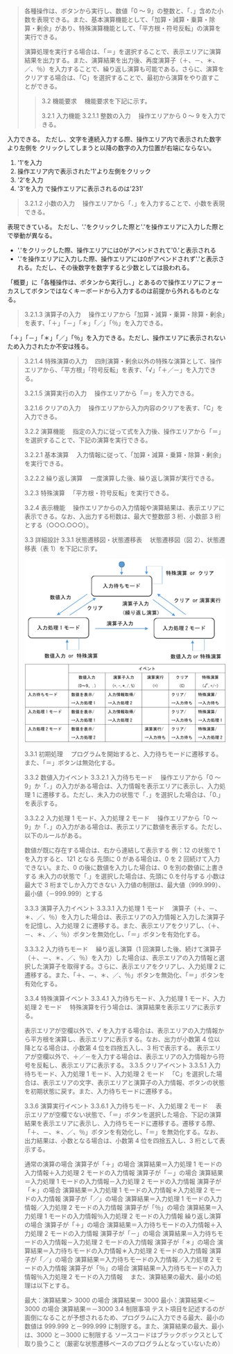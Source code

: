>各種操作は、ボタンから実行し、数値「0 ～ 9」の整数と、「．」含めた小数を表現できる。また、基本演算機能として、「加算・減算・乗算・除算・剰余」があり、特殊演算機能として、「平方根・符号反転」の演算を実行できる。
>
>演算処理を実行する場合は、「＝」を選択することで、表示エリアに演算結果を出力する。また、演算結果を出力後、再度演算子（＋、－、＊、／、％）を入力することで、繰り返し演算も可能である。さらに、演算をクリアする場合は、「C」を選択することで、最初から演算をやり直すことができる。
>>3.2 機能要求
>>　機能要求を下記に示す。
>>
>>3.2.1 入力機能
>>3.2.1.1 整数の入力
>>　操作エリアから 0 ～ 9 を入力できる。

入力できる。
ただし、文字を連続入力する際、操作エリア内で表示された数字より左側を
クリックしてしまうと以降の数字の入力位置が右端にならない。
1. '1'を入力
2. 操作エリア内で表示された'1'より左側をクリック
3. '2'を入力
4. '3'を入力
で操作エリアに表示されるのは'231'

>3.2.1.2 小数の入力
>　操作エリアから「．」を入力することで、小数を表現できる。

表現できている。
ただし、'.'をクリックした際と'.'を操作エリアに入力した際とで挙動が異なる。

- '.'をクリックした際、操作エリアには0がアペンドされて'0.'と表示される
- '.'を操作エリアに入力した際、操作エリアには0がアペンドされず'.'と表示される。ただし、その後数字を数字すると少数としては扱われる。

「概要」に「各種操作は、ボタンから実行し、」とあるので操作エリアにフォーカスしてボタンではなくキーボードから入力するのは前提から外れるものとなる。

>3.2.1.3 演算子の入力
>　操作エリアから「加算・減算・乗算・除算・剰余」を表す、「＋」「－」「＊」「／」「％」を入力できる。
>

「＋」「－」「＊」「／」「％」を入力できる。ただし、操作エリアに表示されないため入力されたか不安は残る。


>3.2.1.4 特殊演算の入力
>　四則演算・剰余以外の特殊な演算として、操作エリアから、「平方根」「符号反転」を表す、「√」「＋／－」を入力できる。
>
>3.2.1.5 演算実行の入力
>　操作エリアから「＝」を入力できる。
>
>3.2.1.6 クリアの入力
>　操作エリアから入力内容のクリアを表す、「C」を入力できる。
>
>3.2.2 演算機能
>　指定の入力に従って式を入力後、操作エリアから「＝」を選択することで、下記の演算を実行できる。
>
>3.2.2.1 基本演算
>　入力情報に従って、「加算・減算・乗算・除算・剰余」を実行できる。
>
>3.2.2.2 繰り返し演算
>　一度演算した後、繰り返し演算が実行できる。
>
>3.2.3 特殊演算
>　「平方根・符号反転」を実行できる。
>
>3.2.4 表示機能
>　操作エリアからの入力情報や演算結果は、表示エリアに表示できる。なお、入出力する桁数は、最大で整数部 3 桁、小数部 3 桁とする（○○○.○○○）。
>
>3.3 詳細設計
>3.3.1 状態遷移図・状態遷移表
>　状態遷移図（図 2）、状態遷移表（表 1）を下記に示す。
>
>![状態遷移図](./状態遷移図.jpg)
>![状態遷移表](./状態遷移表.jpg)
>
>3.3.1 初期処理
>　プログラムを開始すると、入力待ちモードに遷移する。また、「＝」ボタンは無効化する。
>
>3.3.2 数値入力イベント
>3.3.2.1 入力待ちモード
>　操作エリアから「0 ～ 9」か「．」の入力がある場合は、入力情報を表示エリアに表示し、入力処理 1 に遷移する。ただし、未入力の状態で「．」を選択した場合は、「0.」を表示する。
>
>3.3.2.2 入力処理 1 モード、入力処理 2 モード
>　操作エリアから「0 ～ 9」か「．」の入力がある場合は、表示エリアに数値を表示する。ただし、以下のルールがある。
>
>数値が既に存在する場合は、右から連結して表示する
>例：12 の状態で 1 を入力すると、121 となる
>先頭に 0 がある場合は、0 を 2 回続けて入力できない。また、0 の後に数値を入力した場合は、0 を別の数値に上書きする
>未入力の状態で「.」を選択した場合は、先頭に 0.を付与する
>小数は最大で 3 桁までしか入力できない
>入力値の制限は、最大値（999.999）、最小値（－999.999）とする
>
>3.3.3 演算子入力イベント
>3.3.3.1 入力処理 1 モード
>　演算子（＋、－、＊、／、％）を入力した場合は、表示エリアの入力情報と入力した演算子を記憶し、入力処理 2 に遷移する。また、表示エリアをクリアし、（＋、－、＊、／、％）ボタンを無効化し、「＝」ボタンを有効化する。
>
>3.3.3.2 入力待ちモード
>　繰り返し演算（1 回演算した後、続けて演算子（＋、－、＊、／、％）を入力）した場合は、表示エリアの入力情報と選択した演算子を取得する。さらに、表示エリアをクリアし、入力処理 2 に遷移する。また、「＋、－、＊、／、％」ボタンを無効化、「＝」ボタンを有効化する。
>
>3.3.4 特殊演算イベント
>3.3.4.1 入力待ちモード、入力処理 1 モード、入力処理 2 モード
>　特殊演算を行う場合は、演算結果を表示エリアに表示する。
>
>表示エリアが空欄以外で、√ を入力する場合は、表示エリアの入力情報から平方根を演算し、表示エリアに表示する。なお、出力が小数第 4 位以降となる場合は、小数第 4 位を四捨五入し、3 桁で表示する。
>表示エリアが空欄以外で、＋／－を入力する場合は、表示エリアの入力情報から符号を反転し、表示エリアに表示する。
>3.3.5 クリアイベント
>3.3.5.1 入力待ちモード、入力処理 1 モード、入力処理 2 モード
>　「C」を選択した場合は、表示エリアの文字、表示エリアと演算子の入力情報、ボタンの状態を初期状態に戻す。また、入力待ちモードに遷移する。
>
>3.3.6 演算実行イベント
>3.3.6.1 入力待ちモード、入力処理 2 モード
>　表示エリアが空欄でない状態で、「＝」ボタンを選択した場合、下記の演算結果を表示エリアに表示し、入力待ちモードに遷移する。遷移する際、「＋、－、＊、／、％」ボタンを有効化し、「＝」を無効化する。なお、出力結果は、小数となる場合は、小数第 4 位を四捨五入し、3 桁として表示する。
>
>通常の演算の場合
>演算子が「＋」の場合
>演算結果＝入力処理 1 モードの入力情報＋入力処理 2 モードの入力情報
>演算子が「－」の場合
>演算結果＝入力処理 1 モードの入力情報－入力処理 2 モードの入力情報
>演算子が「＊」の場合
>演算結果＝入力処理 1 モードの入力情報＊入力処理 2 モードの入力情報
>演算子が「／」の場合
>演算結果＝入力処理 1 モードの入力情報／入力処理 2 モードの入力情報
>演算子が「％」の場合
>演算結果＝入力処理 1 モードの入力情報％入力処理 2 モードの入力情報
>繰り返し演算の場合
>演算子が「＋」の場合
>演算結果＝入力待ちモードの入力情報＋入力処理 2 モードの入力情報
>演算子が「－」の場合
>演算結果＝入力待ちモードの入力情報－入力処理 2 モードの入力情報
>演算子が「＊」の場合
>演算結果＝入力待ちモードの入力情報＊入力処理 2 モードの入力情報
>演算子が「／」の場合
>演算結果＝入力待ちモードの入力情報／入力処理 2 モードの入力情報
>演算子が「％」の場合
>演算結果＝入力待ちモードの入力情報％入力処理 2 モードの入力情報
>　また、演算結果の最大、最小の処理は以下とする。
>
>最大：演算結果＞ 3000 の場合
>演算結果＝ 3000
>最小：演算結果＜－3000 の場合
>演算結果＝－3000
>3.4 制限事項
>テスト項目を記述するのが面倒になることが予想されるため、プログラムに入力できる最大、最小の数値は 999.999 と－999.999 に制限する。また、演算結果の最大、最小は、3000 と－3000 に制限する
>ソースコードはブラックボックスとして取り扱うこと（厳密な状態遷移ベースのプログラムとなっていないため）